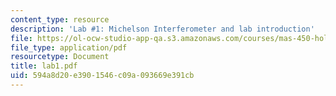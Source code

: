```yaml
---
content_type: resource
description: 'Lab #1: Michelson Interferometer and lab introduction'
file: https://ol-ocw-studio-app-qa.s3.amazonaws.com/courses/mas-450-holographic-imaging-spring-2003/594a8d20e3901546c09a093669e391cb_lab1.pdf
file_type: application/pdf
resourcetype: Document
title: lab1.pdf
uid: 594a8d20-e390-1546-c09a-093669e391cb
---
```

